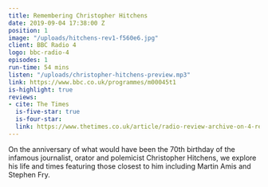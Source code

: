 ```yaml
---
title: Remembering Christopher Hitchens
date: 2019-09-04 17:38:00 Z
position: 1
image: "/uploads/hitchens-rev1-f560e6.jpg"
client: BBC Radio 4
logo: bbc-radio-4
episodes: 1
run-time: 54 mins
listen: "/uploads/christopher-hitchens-preview.mp3"
link: https://www.bbc.co.uk/programmes/m00045t1
is-highlight: true
reviews:
- cite: The Times
  is-five-star: true
  is-four-star:
  link: https://www.thetimes.co.uk/article/radio-review-archive-on-4-remembering-christopher-hitchens-zznbtngtn
---
```


On the anniversary of what would have been the 70th birthday of the infamous journalist, orator and polemicist Christopher Hitchens, we explore his life and times featuring those closest to him including Martin Amis and Stephen Fry.